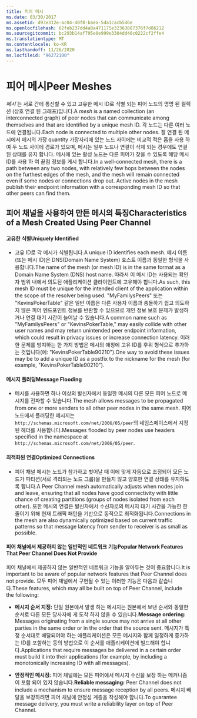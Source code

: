 ```yaml
---
title: 피어 메시
ms.date: 03/30/2017
ms.assetid: d93e312e-ac04-40f8-baea-5da1cacb546e
ms.openlocfilehash: 62feb237dd4a8a471175e32363887376f7d86212
ms.sourcegitcommit: bc293b14af795e0e999e3304dd40c0222cf2ffe4
ms.translationtype: MT
ms.contentlocale: ko-KR
ms.lasthandoff: 11/26/2020
ms.locfileid: "96272100"
---
```

# <a name="peer-meshes"></a><span data-ttu-id="937f8-102">피어 메시</span><span class="sxs-lookup"><span data-stu-id="937f8-102">Peer Meshes</span></span>

<span data-ttu-id="937f8-103">*메시* 는 서로 간에 통신할 수 있고 고유한 메시 ID로 식별 되는 피어 노드의 명명 된 컬렉션 (상호 연결 된 그래프)입니다.</span><span class="sxs-lookup"><span data-stu-id="937f8-103">A *mesh* is a named collection (an interconnected graph) of peer nodes that can communicate among themselves and that are identified by a unique mesh ID.</span></span> <span data-ttu-id="937f8-104">각 노드는 다른 여러 노드에 연결됩니다.</span><span class="sxs-lookup"><span data-stu-id="937f8-104">Each node is connected to multiple other nodes.</span></span> <span data-ttu-id="937f8-105">잘 연결 된 메시에서 메시의 가장 quantity 가장자리에 있는 노드 사이에는 비교적 적은 홉을 사용 하 여 두 노드 사이에 경로가 있으며, 메시는 일부 노드나 연결이 삭제 되는 경우에도 연결 된 상태를 유지 합니다. 메시에 있는 활성 노드는 다른 피어가 찾을 수 있도록 해당 메시 ID를 사용 하 여 끝점 정보를 게시 합니다.</span><span class="sxs-lookup"><span data-stu-id="937f8-105">In a well-connected mesh, there is a path between any two nodes, with relatively few hops between the nodes on the furthest edges of the mesh, and the mesh will remain connected even if some nodes or connections drop out. Active nodes in the mesh publish their endpoint information with a corresponding mesh ID so that other peers can find them.</span></span>  
  
## <a name="characteristics-of-a-mesh-created-using-peer-channel"></a><span data-ttu-id="937f8-106">피어 채널을 사용하여 만든 메시의 특징</span><span class="sxs-lookup"><span data-stu-id="937f8-106">Characteristics of a Mesh Created Using Peer Channel</span></span>  
  
#### <a name="uniquely-identified"></a><span data-ttu-id="937f8-107">고유한 식별</span><span class="sxs-lookup"><span data-stu-id="937f8-107">Uniquely Identified</span></span>  
  
- <span data-ttu-id="937f8-108">고유 ID로 각 메시가 식별됩니다.</span><span class="sxs-lookup"><span data-stu-id="937f8-108">A unique ID identifies each mesh.</span></span> <span data-ttu-id="937f8-109">메시 이름(또는 메시 ID)은 DNS(Domain Name System) 호스트 이름과 동일한 형식을 사용합니다.</span><span class="sxs-lookup"><span data-stu-id="937f8-109">The name of the mesh (or mesh ID) is in the same format as a Domain Name System (DNS) host name.</span></span> <span data-ttu-id="937f8-110">따라서 이 메시 ID는 사용되는 확인자 범위 내에서 의도된 애플리케이션 클라이언트에 고유해야 합니다.</span><span class="sxs-lookup"><span data-stu-id="937f8-110">As such, this mesh ID must be unique for the intended client of the application within the scope of the resolver being used.</span></span> <span data-ttu-id="937f8-111">"MyFamilysPeers" 또는 "KevinsPokerTable" 같은 일반 이름은 다른 사용자 이름과 충돌하기 쉽고 의도하지 않은 피어 엔드포인트 정보를 반환할 수 있으므로 개인 정보 보호 문제가 발생하거나 연결 대기 시간이 늘어날 수 있습니다.</span><span class="sxs-lookup"><span data-stu-id="937f8-111">A common name such as "MyFamilysPeers" or "KevinsPokerTable," may easily collide with other user names and may return unintended peer endpoint information, which could result in privacy issues or increase connection latency.</span></span> <span data-ttu-id="937f8-112">이러한 문제를 방지하는 한 가지 방법은 메시의 애칭에 고유 ID를 후위 형식으로 추가하는 것입니다(예: "KevinsPokerTable90210").</span><span class="sxs-lookup"><span data-stu-id="937f8-112">One way to avoid these issues may be to add a unique ID as a postfix to the nickname for the mesh (for example, "KevinsPokerTable90210").</span></span>  
  
#### <a name="message-flooding"></a><span data-ttu-id="937f8-113">메시지 플러딩</span><span class="sxs-lookup"><span data-stu-id="937f8-113">Message Flooding</span></span>  
  
- <span data-ttu-id="937f8-114">메시를 사용하면 하나 이상의 발신자에서 동일한 메시의 다른 모든 피어 노드로 메시지를 전파할 수 있습니다.</span><span class="sxs-lookup"><span data-stu-id="937f8-114">The mesh allows messages to be propagated from one or more senders to all other peer nodes in the same mesh.</span></span> <span data-ttu-id="937f8-115">피어 노드에서 플러딩한 메시지는 `http://schemas.microsoft.com/net/2006/05/peer`의 네임스페이스에서 지정된 헤더를 사용합니다.</span><span class="sxs-lookup"><span data-stu-id="937f8-115">Messages flooded by peer nodes use headers specified in the namespace at `http://schemas.microsoft.com/net/2006/05/peer`.</span></span>  
  
#### <a name="optimized-connections"></a><span data-ttu-id="937f8-116">최적화된 연결</span><span class="sxs-lookup"><span data-stu-id="937f8-116">Optimized Connections</span></span>  
  
- <span data-ttu-id="937f8-117">피어 채널 메시는 노드가 참가하고 벗어날 때 이에 맞게 자동으로 조정되어 모든 노드가 파티션(서로 격리되는 노드 그룹)을 만들지 않고 양호한 연결 상태를 유지하도록 합니다.</span><span class="sxs-lookup"><span data-stu-id="937f8-117">A Peer Channel mesh automatically adjusts when nodes join and leave, ensuring that all nodes have good connectivity with little chance of creating partitions (groups of nodes isolated from each other).</span></span> <span data-ttu-id="937f8-118">또한 메시의 연결은 발신자에서 수신자로의 메시지 대기 시간을 가능한 한 줄이기 위해 현재 트래픽 패턴을 기반으로 동적으로 최적화됩니다.</span><span class="sxs-lookup"><span data-stu-id="937f8-118">Connections in the mesh are also dynamically optimized based on current traffic patterns so that message latency from sender to receiver is as small as possible.</span></span>  
  
#### <a name="popular-network-features-that-peer-channel-does-not-provide"></a><span data-ttu-id="937f8-119">피어 채널에서 제공하지 않는 일반적인 네트워크 기능</span><span class="sxs-lookup"><span data-stu-id="937f8-119">Popular Network Features That Peer Channel Does Not Provide</span></span>  

 <span data-ttu-id="937f8-120">피어 채널에서 제공하지 않는 일반적인 네트워크 기능을 알아두는 것이 중요합니다.</span><span class="sxs-lookup"><span data-stu-id="937f8-120">It is important to be aware of popular network features that Peer Channel does not provide.</span></span> <span data-ttu-id="937f8-121">모두 피어 채널에서 구현될 수 있는 이러한 기능은 다음과 같습니다.</span><span class="sxs-lookup"><span data-stu-id="937f8-121">These features, which may all be built on top of Peer Channel, include the following:</span></span>  
  
- <span data-ttu-id="937f8-122">**메시지 순서 지정:** 단일 원본에서 발생 하는 메시지는 원본에서 보낸 순서와 동일한 순서로 다른 모든 당사자에 게 도착 하지 않을 수 있습니다.</span><span class="sxs-lookup"><span data-stu-id="937f8-122">**Message ordering:** Messages originating from a single source may not arrive at all other parties in the same order or in the order that the source sent.</span></span> <span data-ttu-id="937f8-123">메시지가 특정 순서대로 배달되어야 하는 애플리케이션은 모든 메시지와 함께 일정하게 증가하는 ID를 포함하는 등의 방법으로 이 순서를 애플리케이션에 빌드해야 합니다.</span><span class="sxs-lookup"><span data-stu-id="937f8-123">Applications that require messages be delivered in a certain order must build it into their applications (for example, by including a monotonically increasing ID with all messages).</span></span>  
  
- <span data-ttu-id="937f8-124">**안정적인 메시징:** 피어 채널에는 모든 피어에서 메시지 수신을 보장 하는 메커니즘이 포함 되어 있지 않습니다.</span><span class="sxs-lookup"><span data-stu-id="937f8-124">**Reliable messaging:** Peer Channel does not include a mechanism to ensure message reception by all peers.</span></span> <span data-ttu-id="937f8-125">메시지 배달을 보장하려면 피어 채널에 안정성 계층을 작성해야 합니다.</span><span class="sxs-lookup"><span data-stu-id="937f8-125">To guarantee message delivery, you must write a reliability layer on top of Peer Channel.</span></span>
